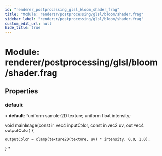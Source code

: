 ```yaml
---
id: "renderer_postprocessing_glsl_bloom_shader_frag"
title: "Module: renderer/postprocessing/glsl/bloom/shader.frag"
sidebar_label: "renderer/postprocessing/glsl/bloom/shader.frag"
custom_edit_url: null
hide_title: true
---
```


# Module: renderer/postprocessing/glsl/bloom/shader.frag

## Properties

### default

• **default**: *uniform sampler2D texture;
uniform float intensity;

void mainImage(const in vec4 inputColor, const in vec2 uv, out vec4 outputColor) {

	outputColor = clamp(texture2D(texture, uv) * intensity, 0.0, 1.0);

}
*
